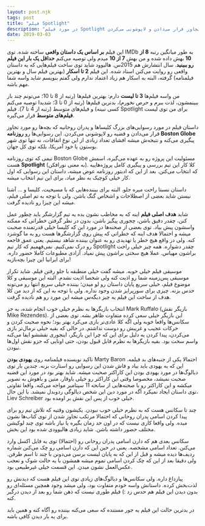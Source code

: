 ```yaml
---
layout: post.njk
tags: post
title: "فیلم Spotlight"
description: "در مورد فیلم Spotlight اینجا بخونید. چه مشکلاتی داره و چرا حداقل یک بار تماشای این فیلم رو توصیه می‌کنم. فیلم بر اساس یک داستان واقعیه؛ داستان افشای رسوایی‌های کلیسا و پدران روحانی که بچه‌ها رو مورد تجاوز قرار می‌دادن و لاپوشونی می‌کردن."
date: 2019-03-03
---
```


این فیلم **بر اساس یک داستان واقعی** ساخته شده. توی IMDb به طور میانگین رتبه **8 از 10** بهش داده شده و من بهش **7 از 10** میدم ولی توصیه می‌کنم **حداقل یک بار این فیلم رو ببینید**. سال انتشارش هم 2015س. هالیوود شاید توی ساخت فیلم‌هایی که یه داستان واقعی رو روایت می‌کنن استاد شده. این فیلم **2 تا اسکار** (بهترین فیلم سال و بهترین فیلمنامه) گرفته، البته به اسکار هم زیاد اعتماد ندارم ولی گفتم بنویسم شاید واسه شما مهم باشه.

من واسه فیلم‌ها **3 تا لیست** دارم: بهترین فیلم‌ها (رتبه از 8 تا 10؛ می‌تونم چند بار ببینمشون، لذت ببرم و حرص نخورم)، بدترین فیلم‌ها (رتبه از 0 تا 3؛ شدیدا توصیه می‌کنم کسی نبینه) و فیلم‌های متوسط (رتبه از 4 تا 7). فیلم Spotlight برای من توی لیست **فیلم‌های متوسط** قرار می‌گیره.

داستان فیلم در مورد رسوایی‌های بزرگ کلیساها و پدران روحانیه که بچه‌ها رو مورد تجاوز قرار می‌دادن و قضیه رو لاپوشونی می‌کردن. این رسوایی‌ها رو **روزنامه Boston Globe** پیگیری می‌کنه و نتیجه‌ش میشه افشای تعداد زیادی از این نوع اتفاقات، نه تنها توی شهر بوستون یا خود آمریکا، بلکه توی کل جهان.

تیمی که توی روزنامه Boston Globe مسئولیت این پروژه رو به عهده می‌گیره، اسمش هست **Spotlight** (به معنی نورافکن). کلا کار این تیم بررسی و پیگیری کامل پروژه‌هاییه که انتخاب می‌کنن. بعد از این که ادیتور روزنامه عوض میشه، داستان این رسوایی که اول کار خیلی کوچیک به نظر میاد، برای این تیم انتخاب میشه.

داستان نسبتا راحت میره جلو. البته برای بیننده‌هایی که با مسیحیت، کلیسا و ... آشنا نیستن شاید بعضی از اصطلاحات و اشخاص گنگ باشن. ولی با توجه به تم اصلی فیلم، میشه این چیزا رو نادیده گرفت.

شاید **هدف اصلی فیلم** اینه که به مخاطب نشون بده یه تیم گزارشگر باید چطور عمل کنن، چقدر دقیق باشن، چجوری پیگیر باشن، بدون در نظر گرفتن خطراتی که ممکنه واسشون پیش بیاد. توی بعضی از صحنه‌ها در مورد این که کلیسا خیلی قدرتمنده صحبت میشه و احتمالا هدف اینه که خطراتی که پیش روی گزارشگرها هست رو به ما گوشزد کنه. ولی در واقع هیچ خطر یا تهدیدی رو به عنوان بیننده شاهد نیستیم. یعنی عمق فاجعه رو درک نمی‌کنیم. نمی‌فهمیم که کار تیم Spotlight چقدر دشواره. همه چیز خیلی راحت براشون مهیاس. عملا هیچ سختی براشون پیش نمیاد. آزادی مطبوعات کاملا حضور داره. برای ایرانیا این چیزا بچه‌بازیه!

موسیقی فیلم خیلی خوبه. میشه گفت خیلی منطبقه با جلو رفتن فیلم. شاید تکرار موسیقی پس‌زمینه شما رو اذیت کنه ولی شخصا اذیت نشدم. البته این موسیقی و کلا موضوع فیلم، خیلی سریع پایان داستان رو لو میدن؛ بیننده خیلی سریع انتها رو می‌تونه حدس بزنه. چیزی برای سورپرایز شدن وجود نداره. ولی با توجه به این که از دید من کلا هدف از ساخت این فیلم یه چیز دیگه‌س میشه این مورد رو هم نادیده گرفت.

انتخاب بازیگرها به نظرم خیلی خوب انجام شده، به جز Mark Ruffalo (بازیگر نقش Mike Rezendes). این بازیگر خیلی سعی کرده متفاوت ظاهر بشه. توی بعضی از سکانس‌ها واقعا خوبه ولی اگه کلا عادی‌تر بازی می‌کرد بهتر بود؛ نحوه صحبت کردن و حرکات عجیب و غریبش رو دوست نداشتم. در حالی که بقیه خیلی نرمال‌تر بازی می‌کردن، پیدا کردن یه دلیل برای این که چرا این بازیگر، اینجوری نقششو ایفا می‌کنه واسم سخت بود. بقیه بازیگرها به نظرم قابل قبول بودن، حتی اونایی که جزو نقش اول‌ها نبودن.

تاکید نویسنده فیلمنامه روی **یهودی بودن** Marty Baron احتمالا یکی از جنبه‌های بد فیلمه. این که یه یهودی باید بیاد و فاش شدن این رسوایی رو استارت بزنه. چندین بار توی دیالوگ‌ها در مورد یهودی بودن این کاراکتر صحبت میشه. شاید بهتر بود در مورد این قضیه صحبت نمیشد، مخصوصا وقتی این کاراکتر رو خیلی باوقار، متین و باهوش به تصویر میکشه و این کاراکتر رو با صحنه‌هایی از سانحه 11 سپتامبر مواجه می‌کنه. واقعا تفاوتی توی داستان ایجاد نمیکرد اگه در مورد دین این شخص دیالوگی ردوبدل نمیشد. با این حال، Liev Schreiber خیلی خوب از پس این نقش بر اومده بود.

چند تا سکانس هست که به نظرم خیلی خوب نبودن. یکیشون وقتیه که تلاش تیم رو برای پیدا کردن اسامی پدران روحانی که احتمالا مرتکب تجاوز شدن از توی کتاب‌ها نشون میده. ولی واقعا کاری نیست که در اون حد زمان بگیره یا نیاز باشه توی چند لوکیشن مختلف حضور داشته باشن. شاید زیادی هالیوودی شده بود این بخش.  

سکانس بعدی هم که دارن اسامی پدران روحانی رو (احتمالا) توی یه فایل اکسل وارد می‌کنن. تعداد اسامی مشخصه. یعنی در حین این که دارن اسامی رو چک می‌کنن شماره ردیف‌ها دیده میشه و قبل از این که به پایان لیست برسن می‌دونن با چند تا اسم طرفن. ولی دقیقا بعد از این که چک کردن اسامی تموم میشه همشون با یه حالت شوک و تعجب عکس‌العمل نشون میدن. این قسمت خیلی غیرطبیعی بود.

پیازداغ داره. ولی سکانس‌ها و دیالوگ‌های زیادی توی این فیلم هست که دیدنش رو لذت‌بخش کرده. داستانش واسه خودم متفاوت بود، ولی میشد وجود همچین مسئله‌ای رو بدون دیدن این فیلم هم حدس زد :) فیلم طوری نیست که ذهن شما رو بعد از دیدن درگیر کنه.

در بدترین حالت این فیلم یه جور مستنده که سعی می‌کنه بیننده رو آگاه کنه و همین باید برای یه بار دیدن کافی باشه.